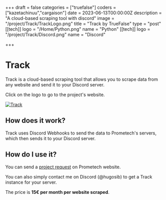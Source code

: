 +++
draft = false
categories = ["truefalse"]
coders = ["kazetachinuu","cargaison"]
date = 2023-06-13T00:00:00Z
description = "A cloud-based scraping tool with discord"
image = "/project/Track/TrackLogo.png"
title = "Track by TrueFalse"
type = "post"
[[tech]]
logo = "/Home/Python.png"
name = "Python"
[[tech]]
logo = "/project/Track/Discord.png"
name = "Discord"

+++
<div style="max-width: 900px; margin: 0 auto;">

# Track

Track is a cloud-based scraping tool that allows you to scrape data from any website and send it to your Discord server.

Click on the logo to go to the project's website.

<a href="https://prometech.in/" target="_blank"><img src="/project/Track/TrackLogo.png" alt="Track"></a>


## How does it work?

Track uses Discord Webhooks to send the data to Prometech's servers, which then sends it to your Discord server.

## How do I use it?

You can send a <a href="https://www.truefalse.fr/contact" target="_blank">project request</a> on Prometech website.

You can also simply contact me on Discord (@hugosib) to get a Track instance for your server. 

The price is **15€ per month per website scraped**.

</div>




